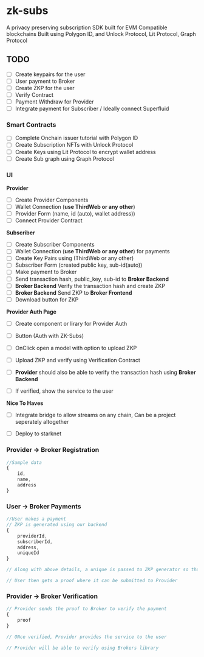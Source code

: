 # zk-subs
A privacy preserving subscription SDK built for EVM Compatible blockchains
Built using Polygon ID, and Unlock Protocol, Lit Protocol, Graph Protocol

## TODO

- [ ] Create keypairs for the user
- [ ] User payment to Broker
- [ ] Create ZKP for the user
- [ ] Verify Contract 
- [ ] Payment Withdraw for Provider
- [ ] Integrate payment for Subscriber / Ideally connect Superfluid

### Smart Contracts
- [ ] Complete Onchain issuer tutorial with Polygon ID
- [ ] Create Subscription NFTs with Unlock Protocol
- [ ] Create Keys using Lit Protocol to encrypt wallet address
- [ ] Create Sub graph using Graph Protocol

### UI

**Provider**

- [ ] Create Provider Components
- [ ] Wallet Connection (**use ThirdWeb or any other**)
- [ ] Provider Form (name, id (auto), wallet address))
- [ ] Connect Provider Contract 

**Subscriber**

- [ ] Create Subscriber Components
- [ ] Wallet Connection (**use ThirdWeb or any other**) for payments
- [ ] Create Key Pairs using (ThirdWeb or any other)
- [ ] Subscriber Form (created public key, sub-id(auto))
- [ ] Make payment to Broker
- [ ] Send transaction hash, public_key, sub-id to **Broker Backend**
- [ ] **Broker Backend** Verify the transaction hash and create ZKP
- [ ] **Broker Backend** Send ZKP to **Broker Frontend**
- [ ] Download button for ZKP

**Provider Auth Page**

- [ ] Create component or lirary for Provider Auth
- [ ] Button (Auth with ZK-Subs)
- [ ] OnClick open a model with option to upload ZKP
- [ ] Upload ZKP and verify using Verification Contract
- [ ] **Provider** should also be able to verify the transaction hash using **Broker Backend**
- [ ] If verified, show the service to the user


**Nice To Haves**
- [ ] Integrate bridge to allow streams on any chain, Can be a project seperately altogether
- [ ] Deploy to starknet


### Provider -> Broker Registration
```javascript
//Sample data
{
    id,
    name,
    address  
}
```

### User -> Broker Payments
```javascript
//User makes a payment
// ZKP is generated using our backend
{
    providerId,
    subscriberId,
    address,
    uniqueId
}

// Along with above details, a unique is passed to ZKP generator so that no one can tamper the data

// User then gets a proof where it can be submitted to Provider
```

### Provider -> Broker Verification
```javascript
// Provider sends the proof to Broker to verify the payment
{
    proof
}

// ONce verified, Provider provides the service to the user

// Provider will be able to verify using Brokers library
```



